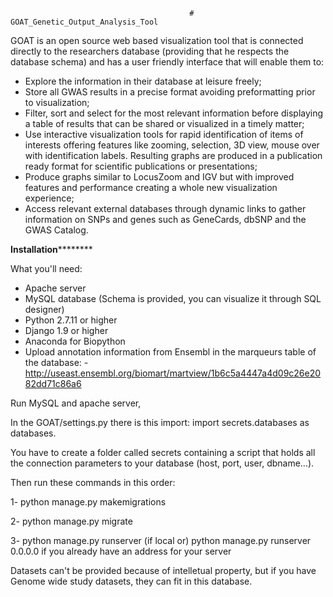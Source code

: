                                             # GOAT_Genetic_Output_Analysis_Tool
GOAT is an open source web based visualization tool that is connected directly to the researchers database (providing that he respects the database schema) and has a user friendly interface that will enable them to:
- Explore the information in their database at leisure freely;
- Store all GWAS results in a precise format avoiding preformatting prior to visualization;
- Filter, sort and select for the most relevant information before displaying a table of results that can be shared or visualized in a timely matter;
- Use interactive visualization tools for rapid identification of items of interests offering features like zooming, selection, 3D view, mouse over with identification labels. Resulting graphs are produced in a publication ready format for scientific publications or presentations;
- Produce graphs similar to LocusZoom and IGV but with improved features and performance creating a whole new visualization experience;
- Access relevant external databases through dynamic links to gather information on SNPs and genes such as GeneCards, dbSNP and the GWAS Catalog.

****************************************************Installation************************************************************

What you'll need:
- Apache server
- MySQL database (Schema is provided, you can visualize it through SQL designer)
- Python 2.7.11 or higher
- Django 1.9 or higher
- Anaconda for Biopython
- Upload annotation information from Ensembl in the marqueurs table of the database: 
    -http://useast.ensembl.org/biomart/martview/1b6c5a4447a4d09c26e2082dd71c86a6

Run MySQL and apache server, 

In the GOAT/settings.py there is this import: import secrets.databases as databases.

You have to create a folder called secrets containing a script that holds all the connection parameters to your database (host, port, user, dbname...).

Then run these commands in this order:

1- python manage.py makemigrations

2- python manage.py migrate

3- python manage.py runserver (if local or)       python manage.py runserver 0.0.0.0 if you already have an address for your server

Datasets can't be provided because of intelletual property, but if you have Genome wide study datasets, they can fit in this database.
